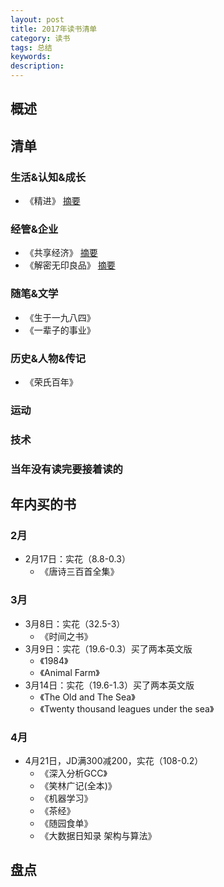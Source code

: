 ```yaml
---  
layout: post   
title: 2017年读书清单    
category: 读书    
tags: 总结    
keywords:      
description:     
---
```


##  概述    

##  清单  
###  生活&认知&成长 
+ 《精进》 [摘要](http://www.jianshu.com/p/56037d28c0e8)

###  经管&企业    
+ 《共享经济》 [摘要]()
+ 《解密无印良品》 [摘要]()

###  随笔&文学
+ 《生于一九八四》
+ 《一辈子的事业》


###  历史&人物&传记
+ 《荣氏百年》


###  运动


###  技术


###  当年没有读完要接着读的

##  年内买的书
###  2月
+ 2月17日：实花（8.8-0.3）
	+ 《唐诗三百首全集》

###  3月
+ 3月8日：实花（32.5-3）
	+ 《时间之书》
+ 3月9日：实花（19.6-0.3）买了两本英文版
	+ 《1984》
	+ 《Animal Farm》
+ 3月14日：实花（19.6-1.3）买了两本英文版
	+ 《The Old and The Sea》
	+ 《Twenty thousand leagues under the sea》

###  4月
+ 4月21日，JD满300减200，实花（108-0.2）
	+ 《深入分析GCC》
	+ 《笑林广记(全本)》
	+ 《机器学习》
	+ 《茶经》
	+ 《随园食单》
	+ 《大数据日知录 架构与算法》

##  盘点
